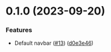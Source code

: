 # 0.1.0 (2023-09-20)


### Features

* Default navbar ([#13](https://github.com/upb-code-labs/react-client/issues/13)) ([d0e3e46](https://github.com/upb-code-labs/react-client/commit/d0e3e4629e0de2c46ddf5d4fddf75701d2aa4e63))



